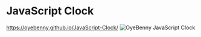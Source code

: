 #  JavaScript Clock
https://oyebenny.github.io/JavaScript-Clock/
![OyeBenny JavaScript Clock](JSClock.gif)
